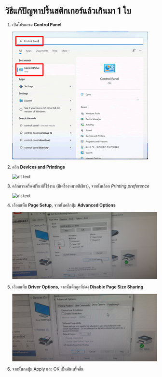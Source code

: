 # วิธีแก้ปัญหาปริ้นสติกเกอร์แล้วเกินมา 1 ใบ

1. เปิดโปรแกรม **Control Panel**

    ![alt text](\img\disable-page-size-sharing\01-control-panel.png)

2. คลิก **Devices and Printings**

    ![alt text](\img\disable-page-size-sharing\02-devices-and-printers.jpg)

3. คลิกขวาเครื่องปริ้นท์ที่ใช้งาน (มีเครื่องหมายสีเขียว), จากนั้นเลือก *Printing preference*

    ![alt text](\img\disable-page-size-sharing\03-printing-preferences.jpg)

4. เลือกแท็บ **Page Setup**, จากนั้นคลิกปุ่ม **Advanced Options**


    ![alt text](\img\disable-page-size-sharing\04-page-setup-advanced-options.jpg)

5. เลือกแท็บ **Driver Options**, จากนั้นติ๊กถูกที่ช่อง **Disable Page Size Sharing**


    ![alt text](\img\disable-page-size-sharing\05-driver-options-check-disable-page-size-sharing.jpg)

6. จากนั้นกดปุ่ม Apply และ OK เป็นอันเสร็จสิ้น
